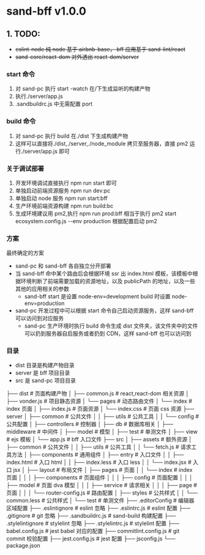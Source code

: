 # sand-bff v1.0.0

## 1. TODO:

- ~~eslint-node 纯 node 基于 airbnb-base， bff 应用基于 sand-lint/react~~
- ~~sand-core/react-dom 对外透出 react-dom/server~~

### start 命令

1. 对 sand-pc 执行 start -watch 在/下生成监听的构建产物
2. 执行./server/app.js
3. .sandbuildrc.js 中无需配置 port

### build 命令

1. 对 sand-pc 执行 build 在./dist 下生成构建产物
2. 这样可以直接将./dist,./server,./node_module 拷贝至服务器，直接 pm2 运行./server/app.js 即可

### 关于调试部署

1. 开发环境调试直接执行 npm run start 即可
2. 单独启动前端资源服务 npm run dev:pc
3. 单独启动 node 服务 npm run start:bff
4. 生产环境前端资源构建 npm run build:bc
5. 生成环境建议用 pm2,执行 npm run prod:bff 相当于执行 pm2 start ecosystem.config.js --env production 根据配置启动 pm2

### 方案

最终确定的方案

- sand-pc 和 sand-bff 各自独立分开部署
- 当 sand-bff 命中某个路由后会根据环境 ssr 出 index.html 模板，该模板中根据环境判断了前端需要加载的资源地址，以及 publicPath 的地址，以及一些其他的应用相关的参数
  - sand-bff start 是设置 node-env=development build 时设置 node-env=production
- sand-pc 开发过程中可以根据 start 命令自己启动资源服务，这样 sand-bff 可以访问到对应服务
  - sand-pc 生产环境时执行 build 命令生成 dist 文件夹，该文件夹中的文件可以扔到服务器自启服务或者扔到 CDN，这样 sand-bff 也可以访问到

### 目录

- dist 目录是构建产物目录
- server 是 bff 项目目录
- src 是 sand-pc 项目目录

├── dist # 页面构建产物
│ ├── common.js # react,react-dom 相关资源
│ ├── vonder.js # 项目静态资源
│ └── pages # 动态路由文件
│ └── index # index 页面
│ ├── index.js # 页面资源
│ └── index.css # 页面 css 资源
├── server
│ ├── common # 公共文件
│ │ ├── utils # 公共工具
│ │ └── config # 公共配置
│ ├── controllers # 控制器
│ ├── db # 数据库相关
│ ├── middleware # 中间件
│ ├── model # 模型
│ ├── test # 单测文件
│ ├── view # ejs 模板
│ └── app.js # bff 入口文件
├── src
│ ├── assets # 额外资源
│ ├── common # 公共文件
│ │ ├── utils # 公共工具
│ │ └── fetch.js # 请求工具方法
│ ├── components # 通用组件
│ ├── entry # 入口文件
│ │ ├── index.html # 入口 html
│ │ ├── index.less # 入口 less
│ │ └── index.jsx # 入口 jsx
│ ├── layout # 布局文件
│ ├── pages # 页面
│ │ └── index # index 页面
│ │ │ ├── components # 页面组件
│ │ │ ├── config # 页面配置
│ │ │ ├── model # 页面 dva 模型
│ │ │ ├── service # 请求相关
│ │ │ ├── page # 页面
│ │ │ └── router-config.js # 路由配置
│ ├── styles # 公共样式
│ │ └── common.less # 公共样式
│ └── test # 单测文件
├── .editorConfig # 编辑器区域配置
├── .eslintignore # eslint 忽略
├── .eslintrc.js # eslint 配置
├── .gitignore # git 忽略
├── .sandbuildrc.js # sand-build 构建配置
├── .stylelintignore # stylelint 忽略
├── .stylelintrc.js # stylelint 配置
├── babel.config.js # jest babel 对应的配置
├── commitlint.config.js # git commit 校验配置
├── jest.config.js # jest 配置
├── jsconfig.js
└── package.json
